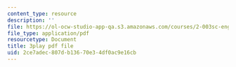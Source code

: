```yaml
---
content_type: resource
description: ''
file: https://ol-ocw-studio-app-qa.s3.amazonaws.com/courses/2-003sc-engineering-dynamics-fall-2011/2ce7adec807db13670e34df0ac9e16cb_QHTJK0v404U.pdf
file_type: application/pdf
resourcetype: Document
title: 3play pdf file
uid: 2ce7adec-807d-b136-70e3-4df0ac9e16cb
---
```


